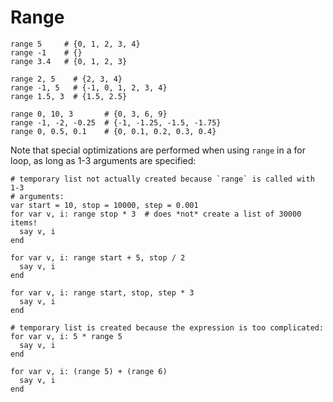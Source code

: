 
Range
=====

```
range 5     # {0, 1, 2, 3, 4}
range -1    # {}
range 3.4   # {0, 1, 2, 3}

range 2, 5    # {2, 3, 4}
range -1, 5   # {-1, 0, 1, 2, 3, 4}
range 1.5, 3  # {1.5, 2.5}

range 0, 10, 3       # {0, 3, 6, 9}
range -1, -2, -0.25  # {-1, -1.25, -1.5, -1.75}
range 0, 0.5, 0.1    # {0, 0.1, 0.2, 0.3, 0.4}
```

Note that special optimizations are performed when using `range` in a for loop, as long as 1-3
arguments are specified:

```
# temporary list not actually created because `range` is called with 1-3
# arguments:
var start = 10, stop = 10000, step = 0.001
for var v, i: range stop * 3  # does *not* create a list of 30000 items!
  say v, i
end

for var v, i: range start + 5, stop / 2
  say v, i
end

for var v, i: range start, stop, step * 3
  say v, i
end

# temporary list is created because the expression is too complicated:
for var v, i: 5 * range 5
  say v, i
end

for var v, i: (range 5) + (range 6)
  say v, i
end
```

